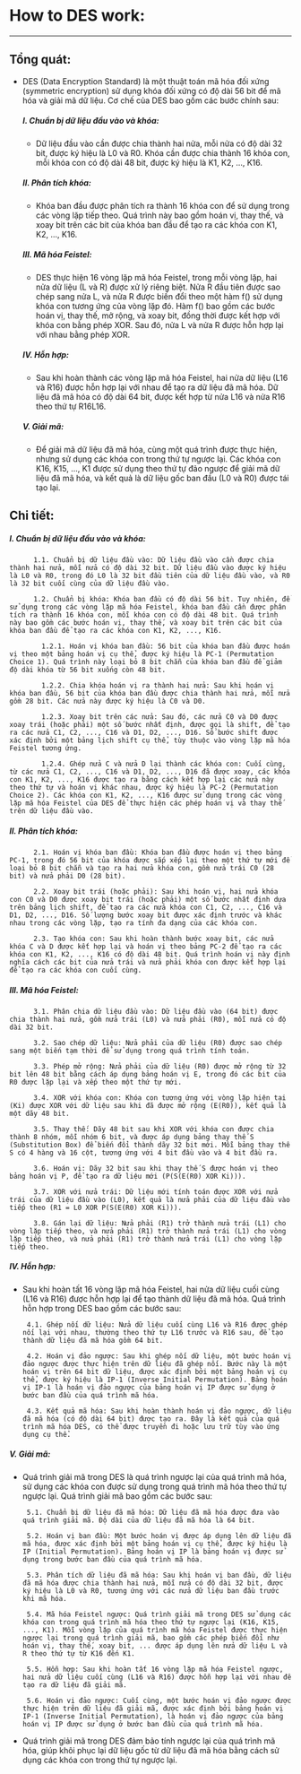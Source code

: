 # How to DES work:
------
## Tổng quát:
- DES (Data Encryption Standard) là một thuật toán mã hóa đối xứng (symmetric encryption) sử dụng khóa đối xứng có độ dài 56 bit để mã hóa và giải mã dữ liệu. Cơ chế của DES bao gồm các bước chính sau:

  ##### I. Chuẩn bị dữ liệu đầu vào và khóa:  
  - Dữ liệu đầu vào cần được chia thành hai nửa, mỗi nửa có độ dài 32 bit, được ký hiệu là L0 và R0. Khóa cần được chia thành 16 khóa con, mỗi khóa con có độ dài 48 bit, được ký hiệu là K1, K2, ..., K16.

  ##### II. Phân tích khóa:  
  - Khóa ban đầu được phân tích ra thành 16 khóa con để sử dụng trong các vòng lặp tiếp theo. Quá trình này bao gồm hoán vị, thay thế, và xoay bit trên các bit của khóa ban đầu để tạo ra các khóa con K1, K2, ..., K16.

  ##### III. Mã hóa Feistel:  
  - DES thực hiện 16 vòng lặp mã hóa Feistel, trong mỗi vòng lặp, hai nửa dữ liệu (L và R) được xử lý riêng biệt. Nửa R đầu tiên được sao chép sang nửa L, và nửa R được biến đổi theo một hàm f() sử dụng khóa con tương ứng của vòng lặp đó. Hàm f() bao gồm các bước hoán vị, thay thế, mở rộng, và xoay bit, đồng thời được kết hợp với khóa con bằng phép XOR. Sau đó, nửa L và nửa R được hỗn hợp lại với nhau bằng phép XOR.

  ##### IV. Hỗn hợp:  
  - Sau khi hoàn thành các vòng lặp mã hóa Feistel, hai nửa dữ liệu (L16 và R16) được hỗn hợp lại với nhau để tạo ra dữ liệu đã mã hóa. Dữ liệu đã mã hóa có độ dài 64 bit, được kết hợp từ nửa L16 và nửa R16 theo thứ tự R16L16.

  ##### V. Giải mã:  
  - Để giải mã dữ liệu đã mã hóa, cùng một quá trình được thực hiện, nhưng sử dụng các khóa con trong thứ tự ngược lại. Các khóa con K16, K15, ..., K1 được sử dụng theo thứ tự đảo ngược để giải mã dữ liệu đã mã hóa, và kết quả là dữ liệu gốc ban đầu (L0 và R0) được tái tạo lại.  
## Chi tiết:
##### I. Chuẩn bị dữ liệu đầu vào và khóa: 
          1.1. Chuẩn bị dữ liệu đầu vào: Dữ liệu đầu vào cần được chia thành hai nửa, mỗi nửa có độ dài 32 bit. Dữ liệu đầu vào được ký hiệu là L0 và R0, trong đó L0 là 32 bit đầu tiên của dữ liệu đầu vào, và R0 là 32 bit cuối cùng của dữ liệu đầu vào.

          1.2. Chuẩn bị khóa: Khóa ban đầu có độ dài 56 bit. Tuy nhiên, để sử dụng trong các vòng lặp mã hóa Feistel, khóa ban đầu cần được phân tích ra thành 16 khóa con, mỗi khóa con có độ dài 48 bit. Quá trình này bao gồm các bước hoán vị, thay thế, và xoay bit trên các bit của khóa ban đầu để tạo ra các khóa con K1, K2, ..., K16.

            1.2.1. Hoán vị khóa ban đầu: 56 bit của khóa ban đầu được hoán vị theo một bảng hoán vị cụ thể, được ký hiệu là PC-1 (Permutation Choice 1). Quá trình này loại bỏ 8 bit chẵn của khóa ban đầu để giảm độ dài khóa từ 56 bit xuống còn 48 bit.

            1.2.2. Chia khóa hoán vị ra thành hai nửa: Sau khi hoán vị khóa ban đầu, 56 bit của khóa ban đầu được chia thành hai nửa, mỗi nửa gồm 28 bit. Các nửa này được ký hiệu là C0 và D0.

            1.2.3. Xoay bit trên các nửa: Sau đó, các nửa C0 và D0 được xoay trái (hoặc phải) một số bước nhất định, được gọi là shift, để tạo ra các nửa C1, C2, ..., C16 và D1, D2, ..., D16. Số bước shift được xác định bởi một bảng lịch shift cụ thể, tùy thuộc vào vòng lặp mã hóa Feistel tương ứng.

            1.2.4. Ghép nửa C và nửa D lại thành các khóa con: Cuối cùng, từ các nửa C1, C2, ..., C16 và D1, D2, ..., D16 đã được xoay, các khóa con K1, K2, ..., K16 được tạo ra bằng cách kết hợp lại các nửa này theo thứ tự và hoán vị khác nhau, được ký hiệu là PC-2 (Permutation Choice 2). Các khóa con K1, K2, ..., K16 được sử dụng trong các vòng lặp mã hóa Feistel của DES để thực hiện các phép hoán vị và thay thế trên dữ liệu đầu vào.  
##### II. Phân tích khóa:
          2.1. Hoán vị khóa ban đầu: Khóa ban đầu được hoán vị theo bảng PC-1, trong đó 56 bit của khóa được sắp xếp lại theo một thứ tự mới để loại bỏ 8 bit chẵn và tạo ra hai nửa khóa con, gồm nửa trái C0 (28 bit) và nửa phải D0 (28 bit).

          2.2. Xoay bit trái (hoặc phải): Sau khi hoán vị, hai nửa khóa con C0 và D0 được xoay bit trái (hoặc phải) một số bước nhất định dựa trên bảng lịch shift, để tạo ra các nửa khóa con C1, C2, ..., C16 và D1, D2, ..., D16. Số lượng bước xoay bit được xác định trước và khác nhau trong các vòng lặp, tạo ra tính đa dạng của các khóa con.

          2.3. Tạo khóa con: Sau khi hoàn thành bước xoay bit, các nửa khóa C và D được kết hợp lại và hoán vị theo bảng PC-2 để tạo ra các khóa con K1, K2, ..., K16 có độ dài 48 bit. Quá trình hoán vị này định nghĩa cách các bit của nửa trái và nửa phải khóa con được kết hợp lại để tạo ra các khóa con cuối cùng.  
##### III. Mã hóa Feistel:  
          3.1. Phân chia dữ liệu đầu vào: Dữ liệu đầu vào (64 bit) được chia thành hai nửa, gồm nửa trái (L0) và nửa phải (R0), mỗi nửa có độ dài 32 bit.

          3.2. Sao chép dữ liệu: Nửa phải của dữ liệu (R0) được sao chép sang một biến tạm thời để sử dụng trong quá trình tính toán.

          3.3. Phép mở rộng: Nửa phải của dữ liệu (R0) được mở rộng từ 32 bit lên 48 bit bằng cách áp dụng bảng hoán vị E, trong đó các bit của R0 được lặp lại và xếp theo một thứ tự mới.

          3.4. XOR với khóa con: Khóa con tương ứng với vòng lặp hiện tại (Ki) được XOR với dữ liệu sau khi đã được mở rộng (E(R0)), kết quả là một dãy 48 bit.

          3.5. Thay thế: Dãy 48 bit sau khi XOR với khóa con được chia thành 8 nhóm, mỗi nhóm 6 bit, và được áp dụng bảng thay thế S (Substitution Box) để biến đổi thành dãy 32 bit mới. Mỗi bảng thay thế S có 4 hàng và 16 cột, tương ứng với 4 bit đầu vào và 4 bit đầu ra.

          3.6. Hoán vị: Dãy 32 bit sau khi thay thế S được hoán vị theo bảng hoán vị P, để tạo ra dữ liệu mới (P(S(E(R0) XOR Ki))).

          3.7. XOR với nửa trái: Dữ liệu mới tính toán được XOR với nửa trái của dữ liệu đầu vào (L0), kết quả là nửa phải của dữ liệu đầu vào tiếp theo (R1 = L0 XOR P(S(E(R0) XOR Ki))).

          3.8. Gán lại dữ liệu: Nửa phải (R1) trở thành nửa trái (L1) cho vòng lặp tiếp theo, và nửa phải (R1) trở thành nửa trái (L1) cho vòng lặp tiếp theo, và nửa phải (R1) trở thành nửa trái (L1) cho vòng lặp tiếp theo.
##### IV. Hỗn hợp:
   - Sau khi hoàn tất 16 vòng lặp mã hóa Feistel, hai nửa dữ liệu cuối cùng (L16 và R16) được hỗn hợp lại để tạo thành dữ liệu đã mã hóa. Quá trình hỗn hợp trong DES bao gồm các bước sau:

          4.1. Ghép nối dữ liệu: Nửa dữ liệu cuối cùng L16 và R16 được ghép nối lại với nhau, thường theo thứ tự L16 trước và R16 sau, để tạo thành dữ liệu đã mã hóa gồm 64 bit.

          4.2. Hoán vị đảo ngược: Sau khi ghép nối dữ liệu, một bước hoán vị đảo ngược được thực hiện trên dữ liệu đã ghép nối. Bước này là một hoán vị trên 64 bit dữ liệu, được xác định bởi một bảng hoán vị cụ thể, được ký hiệu là IP-1 (Inverse Initial Permutation). Bảng hoán vị IP-1 là hoán vị đảo ngược của bảng hoán vị IP được sử dụng ở bước ban đầu của quá trình mã hóa.

          4.3. Kết quả mã hóa: Sau khi hoàn thành hoán vị đảo ngược, dữ liệu đã mã hóa (có độ dài 64 bit) được tạo ra. Đây là kết quả của quá trình mã hóa DES, có thể được truyền đi hoặc lưu trữ tùy vào ứng dụng cụ thể.
##### V. Giải mã:  
   - Quá trình giải mã trong DES là quá trình ngược lại của quá trình mã hóa, sử dụng các khóa con được sử dụng trong quá trình mã hóa theo thứ tự ngược lại. Quá trình giải mã bao gồm các bước sau:

          5.1. Chuẩn bị dữ liệu đã mã hóa: Dữ liệu đã mã hóa được đưa vào quá trình giải mã. Độ dài của dữ liệu đã mã hóa là 64 bit.

          5.2. Hoán vị ban đầu: Một bước hoán vị được áp dụng lên dữ liệu đã mã hóa, được xác định bởi một bảng hoán vị cụ thể, được ký hiệu là IP (Initial Permutation). Bảng hoán vị IP là bảng hoán vị được sử dụng trong bước ban đầu của quá trình mã hóa.

          5.3. Phân tích dữ liệu đã mã hóa: Sau khi hoán vị ban đầu, dữ liệu đã mã hóa được chia thành hai nửa, mỗi nửa có độ dài 32 bit, được ký hiệu là L0 và R0, tương ứng với các nửa dữ liệu ban đầu trước khi mã hóa.

          5.4. Mã hóa Feistel ngược: Quá trình giải mã trong DES sử dụng các khóa con trong quá trình mã hóa theo thứ tự ngược lại (K16, K15, ..., K1). Mỗi vòng lặp của quá trình mã hóa Feistel được thực hiện ngược lại trong quá trình giải mã, bao gồm các phép biến đổi như hoán vị, thay thế, xoay bit, ... được áp dụng lên nửa dữ liệu L và R theo thứ tự từ K16 đến K1.

          5.5. Hỗn hợp: Sau khi hoàn tất 16 vòng lặp mã hóa Feistel ngược, hai nửa dữ liệu cuối cùng (L16 và R16) được hỗn hợp lại với nhau để tạo ra dữ liệu đã giải mã.

          5.6. Hoán vị đảo ngược: Cuối cùng, một bước hoán vị đảo ngược được thực hiện trên dữ liệu đã giải mã, được xác định bởi bảng hoán vị IP-1 (Inverse Initial Permutation), là hoán vị đảo ngược của bảng hoán vị IP được sử dụng ở bước ban đầu của quá trình mã hóa.

   -  Quá trình giải mã trong DES đảm bảo tính ngược lại của quá trình mã hóa, giúp khôi phục lại dữ liệu gốc từ dữ liệu đã mã hóa bằng cách sử dụng các khóa con trong thứ tự ngược lại.
